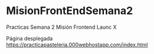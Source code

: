 # MisionFrontEndSemana2
Practicas Semana 2 Misión Frontend Launc X

Página desplegada
https://practicapasteleria.000webhostapp.com/index.html

